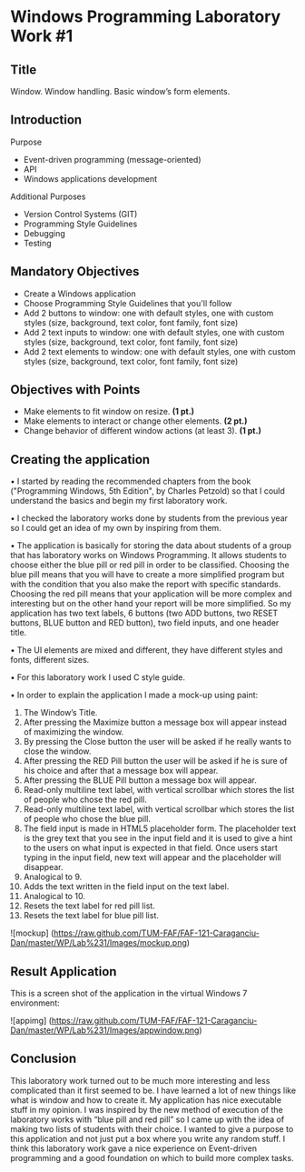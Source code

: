 Windows Programming Laboratory Work #1
======================================

Title
-----
Window. Window handling. Basic window’s form elements.

Introduction
------------
Purpose
*	Event-driven programming (message-oriented)
*	API
*	Windows applications development

Additional Purposes
*	Version Control Systems (GIT)
*	Programming Style Guidelines
*	Debugging
*	Testing

Mandatory Objectives
--------------------
*	Create a Windows application
*	Choose Programming Style Guidelines that you'll follow
*	Add 2 buttons to window: one with default styles, one with custom styles (size, background, text color, font family, font size)
*	Add 2 text inputs to window: one with default styles, one with custom styles (size, background, text color, font family, font size)
*	Add 2 text elements to window: one with default styles, one with custom styles (size, background, text color, font family, font size)

Objectives with Points
----------------------
*	Make elements to fit window on resize. **(1 pt.)**
*	Make elements to interact or change other elements. **(2 pt.)**
*	Change behavior of different window actions (at least 3). **(1 pt.)**

Creating the application
--------------------------
•	I started by reading the recommended chapters from the  book ("Programming Windows, 5th Edition", by Charles Petzold) so that I could understand the basics and begin my first laboratory work.

•	I checked the laboratory works done by students from the previous year so I could get an idea of my own by inspiring from them.

•	The application is basically for storing the data about students of a group that has laboratory works on Windows Programming. It allows students to choose either the blue pill or red pill in order to be classified. Choosing the blue pill means that you will have to create a more simplified program but with the condition that you also make the report with specific standards. Choosing the red pill means that your application will be more complex and interesting but on the other hand your report will be more simplified.  So my application has two text labels, 6 buttons (two  ADD buttons, two RESET buttons, BLUE button and  RED button), two field inputs, and one header title.

•	The UI elements are mixed and different, they have different styles and fonts, different sizes.

•	For this laboratory work  I used C style guide.

•	In order to explain the application I made a mock-up using paint:





1.	The Window’s Title.
2.	After pressing the Maximize button a message box will appear instead of maximizing the window.
3.	By pressing the Close button the user will be asked if he really wants to close the window.
4.	After pressing the RED Pill button the user will be asked if he is sure of his choice and after that a message box      will appear.
5.	After pressing the BLUE Pill button a message box will appear.
6.	Read-only multiline text label, with vertical scrollbar which stores the list of people who chose the red pill.
7.	Read-only multiline text label, with vertical scrollbar which stores the list of people who chose the blue pill.
8.	The field input is made in HTML5 placeholder form. The placeholder text is the grey text that you see in the input      field and it is used to give a hint to the users on what input is expected in that field. Once users start typing in     the input field, new text will appear and the placeholder will disappear.
9.	Analogical to 9.
10.	Adds  the text written in the field input on the text label.
11.	Analogical to 10.
12.	Resets the text label for red pill list.
13.	Resets the text label for blue pill list.


![mockup] (https://raw.github.com/TUM-FAF/FAF-121-Caraganciu-Dan/master/WP/Lab%231/Images/mockup.png)

Result Application
------------------
This is a screen shot of the application in the virtual Windows 7 environment:

![appimg] (https://raw.github.com/TUM-FAF/FAF-121-Caraganciu-Dan/master/WP/Lab%231/Images/appwindow.png)

Conclusion
------------------
This laboratory work turned out to be much more interesting and less complicated than it first seemed to be. I have learned a lot of new things like what is window and how to create it. My application has nice executable stuff in my opinion. I was inspired by the new method of execution of the laboratory works with “blue pill and red pill” so I came up with the idea of making two lists of students with their choice. I wanted to give a purpose to this application and not just put a box where you write any random stuff.
I think this laboratory work gave a nice experience on Event-driven programming and a good foundation on which to build more complex tasks.
